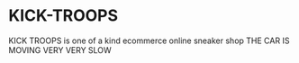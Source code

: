 # KICK-TROOPS
KICK TROOPS is  one of a kind ecommerce online sneaker shop
THE CAR IS MOVING VERY VERY SLOW
